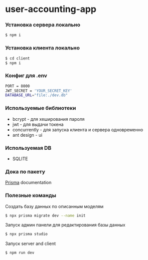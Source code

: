 # user-accounting-app

### Установка сервера локально
```sh
$ npm i
```

### Установка клиента локально
```sh
$ cd client
$ npm i
```


### Конфиг для .env
```sh
PORT = 8000
JWT_SECRET = 'YOUR_SECRET_KEY'
DATABASE_URL="file:./dev.db"
```

### Используемые библиотеки
- bcrypt - для хеширования пароля
- jwt - для выдачи токена
- concurrently - для запуска клиента и сервера одновременно
- ant design - ui

### Используемая DB
- SQLITE

### Дока по пакету 
[Prisma](https://prisma.io/docs/) documentation

### Полезные команды

Создать базу данных по описанным моделям
```sh
$ npx prisma migrate dev --name init 
```

Запуск админ панели для редактирования базы данных
```sh
$ npx prisma studio
```

Запуск server and client 
```sh
$ npm run dev
```
